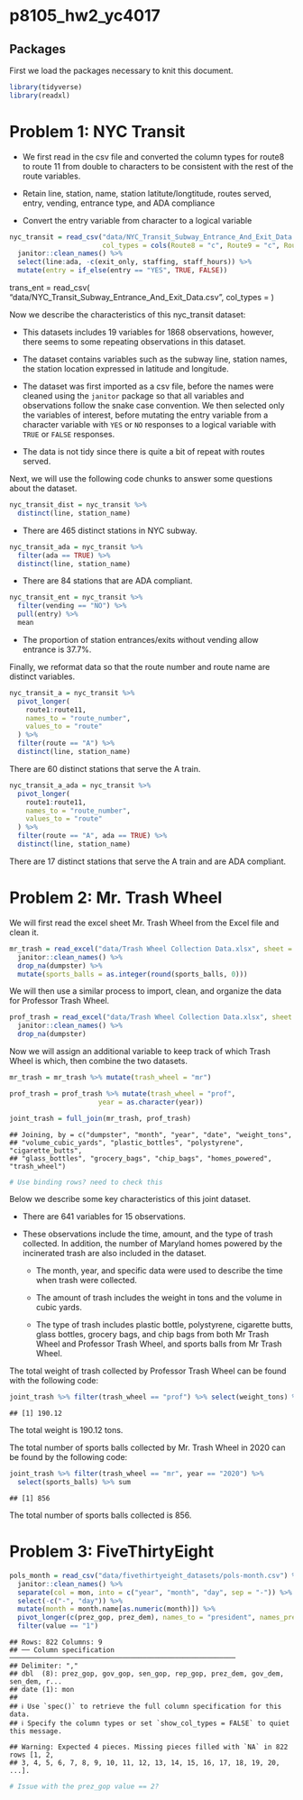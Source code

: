 p8105_hw2_yc4017
================

## Packages

First we load the packages necessary to knit this document.

``` r
library(tidyverse)
library(readxl)
```

# Problem 1: NYC Transit

-   We first read in the csv file and converted the column types for
    route8 to route 11 from double to characters to be consistent with
    the rest of the route variables.

-   Retain line, station, name, station latitute/longtitude, routes
    served, entry, vending, entrance type, and ADA compliance

-   Convert the entry variable from character to a logical variable

``` r
nyc_transit = read_csv("data/NYC_Transit_Subway_Entrance_And_Exit_Data.csv",
                       col_types = cols(Route8 = "c", Route9 = "c", Route10 = "c", Route11 = "c")) %>% 
  janitor::clean_names() %>% 
  select(line:ada, -c(exit_only, staffing, staff_hours)) %>% 
  mutate(entry = if_else(entry == "YES", TRUE, FALSE))
```

trans_ent = read_csv(
“data/NYC_Transit_Subway_Entrance_And_Exit_Data.csv”, col_types = )

Now we describe the characteristics of this nyc_transit dataset:

-   This datasets includes 19 variables for 1868 observations, however,
    there seems to some repeating observations in this dataset.

-   The dataset contains variables such as the subway line, station
    names, the station location expressed in latitude and longitude.

-   The dataset was first imported as a csv file, before the names were
    cleaned using the `janitor` package so that all variables and
    observations follow the snake case convention. We then selected only
    the variables of interest, before mutating the entry variable from a
    character variable with `YES` or `NO` responses to a logical
    variable with `TRUE` or `FALSE` responses.

-   The data is not tidy since there is quite a bit of repeat with
    routes served.

Next, we will use the following code chunks to answer some questions
about the dataset.

``` r
nyc_transit_dist = nyc_transit %>% 
  distinct(line, station_name)
```

-   There are 465 distinct stations in NYC subway.

``` r
nyc_transit_ada = nyc_transit %>% 
  filter(ada == TRUE) %>% 
  distinct(line, station_name) 
```

-   There are 84 stations that are ADA compliant.

``` r
nyc_transit_ent = nyc_transit %>% 
  filter(vending == "NO") %>% 
  pull(entry) %>% 
  mean
```

-   The proportion of station entrances/exits without vending allow
    entrance is 37.7%.

Finally, we reformat data so that the route number and route name are
distinct variables.

``` r
nyc_transit_a = nyc_transit %>% 
  pivot_longer(
    route1:route11,
    names_to = "route_number",
    values_to = "route"
  ) %>% 
  filter(route == "A") %>% 
  distinct(line, station_name)
```

There are 60 distinct stations that serve the A train.

``` r
nyc_transit_a_ada = nyc_transit %>% 
  pivot_longer(
    route1:route11,
    names_to = "route_number",
    values_to = "route"
  ) %>% 
  filter(route == "A", ada == TRUE) %>% 
  distinct(line, station_name)
```

There are 17 distinct stations that serve the A train and are ADA
compliant.

# Problem 2: Mr. Trash Wheel

We will first read the excel sheet Mr. Trash Wheel from the Excel file
and clean it.

``` r
mr_trash = read_excel("data/Trash Wheel Collection Data.xlsx", sheet = "Mr. Trash Wheel", range = "A2:N550") %>% 
  janitor::clean_names() %>% 
  drop_na(dumpster) %>% 
  mutate(sports_balls = as.integer(round(sports_balls, 0)))
```

We will then use a similar process to import, clean, and organize the
data for Professor Trash Wheel.

``` r
prof_trash = read_excel("data/Trash Wheel Collection Data.xlsx", sheet = "Professor Trash Wheel", range = "A2:M97") %>% 
  janitor::clean_names() %>% 
  drop_na(dumpster) 
```

Now we will assign an additional variable to keep track of which Trash
Wheel is which, then combine the two datasets.

``` r
mr_trash = mr_trash %>% mutate(trash_wheel = "mr")

prof_trash = prof_trash %>% mutate(trash_wheel = "prof",
                      year = as.character(year))

joint_trash = full_join(mr_trash, prof_trash)
```

    ## Joining, by = c("dumpster", "month", "year", "date", "weight_tons",
    ## "volume_cubic_yards", "plastic_bottles", "polystyrene", "cigarette_butts",
    ## "glass_bottles", "grocery_bags", "chip_bags", "homes_powered", "trash_wheel")

``` r
# Use binding rows? need to check this 
```

Below we describe some key characteristics of this joint dataset.

-   There are 641 variables for 15 observations.

-   These observations include the time, amount, and the type of trash
    collected. In addition, the number of Maryland homes powered by the
    incinerated trash are also included in the dataset.

    -   The month, year, and specific data were used to describe the
        time when trash were collected.

    -   The amount of trash includes the weight in tons and the volume
        in cubic yards.

    -   The type of trash includes plastic bottle, polystyrene,
        cigarette butts, glass bottles, grocery bags, and chip bags from
        both Mr Trash Wheel and Professor Trash Wheel, and sports balls
        from Mr Trash Wheel.

The total weight of trash collected by Professor Trash Wheel can be
found with the following code:

``` r
joint_trash %>% filter(trash_wheel == "prof") %>% select(weight_tons) %>% sum
```

    ## [1] 190.12

The total weight is 190.12 tons.

The total number of sports balls collected by Mr. Trash Wheel in 2020
can be found by the following code:

``` r
joint_trash %>% filter(trash_wheel == "mr", year == "2020") %>% 
  select(sports_balls) %>% sum
```

    ## [1] 856

The total number of sports balls collected is 856.

# Problem 3: FiveThirtyEight

``` r
pols_month = read_csv("data/fivethirtyeight_datasets/pols-month.csv") %>% 
  janitor::clean_names() %>% 
  separate(col = mon, into = c("year", "month", "day", sep = "-")) %>% 
  select(-c("-", "day")) %>% 
  mutate(month = month.name[as.numeric(month)]) %>% 
  pivot_longer(c(prez_gop, prez_dem), names_to = "president", names_prefix = "prez_") %>% 
  filter(value == "1")
```

    ## Rows: 822 Columns: 9
    ## ── Column specification ────────────────────────────────────────────────────────
    ## Delimiter: ","
    ## dbl  (8): prez_gop, gov_gop, sen_gop, rep_gop, prez_dem, gov_dem, sen_dem, r...
    ## date (1): mon
    ## 
    ## ℹ Use `spec()` to retrieve the full column specification for this data.
    ## ℹ Specify the column types or set `show_col_types = FALSE` to quiet this message.

    ## Warning: Expected 4 pieces. Missing pieces filled with `NA` in 822 rows [1, 2,
    ## 3, 4, 5, 6, 7, 8, 9, 10, 11, 12, 13, 14, 15, 16, 17, 18, 19, 20, ...].

``` r
# Issue with the prez_gop value == 2?
```
